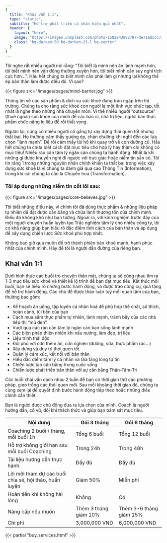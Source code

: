 ```yaml
---
{
  title: "Khai vấn 1:1",
  type: "static",
  subtitle: "Hỗ trợ phát triển cá nhân hiệu quả nhất",
  header: {
    layout: "hero",
    image: "https://images.unsplash.com/photo-1502843082787-de71ad5cc73f?auto=format&fit=crop&w=1600",
    class: "bg-darken-50 bg-darken-25-l bg-center"
  }
}
---
```


Tôi nghe rất nhiều người nói rằng: “Tôi biết là mình nên ăn lành mạnh hơn, tôi biết mình nên vận động thường xuyên hơn, tôi biết mình cần suy nghĩ tích cực hơn…”. Hầu hết chúng ta biết mình cần phải làm gì nhưng lại không thể ép bản thân làm được điều đó. Vì sao?

{{< figure src="/images/pages/mind-barrier.jpg" >}}

Thông tin về các sản phẩm & dịch vụ sức khoẻ đang tràn ngập trên thị trường. Chúng ta cho rằng sức khoẻ con người là một lĩnh vực phức tạp, tốt nhất là nghe theo những nhà chuyên môn. Vì thế nhiều người “outsource” (thuê ngoài) sức khoẻ của mình để các bác sĩ, nhà trị liệu, người bán thực phẩm chức năng lo liệu để rồi thất vọng.

Ngược lại, cũng có nhiều người cố gắng tự xây dựng thói quen tốt nhưng thất bại. Họ thường cảm thấy gượng ép, chán chường khi nghĩ đến các lựa chọn “lành mạnh”. Để rồi cảm thấy tủi hổ khi quay trở về con đường cũ.
Hầu hết chúng ta chưa biết cách đặt mục tiêu cho hợp lý hay thậm chí không có mục tiêu!
Nhiều rào cản tâm lý ngăn cản chúng ta hành động. Nhất là khi những gì được khuyến nghị đi ngược với trực giác hoặc niềm tin sẵn có.
Tôi tin rằng 1 trong những nguyên nhân chính khiến ta thất bại trong việc xây dựng sức khoẻ là vì chúng ta đánh giá quá cao Thông Tin (Information), trong khi cái chúng ta cần là Chuyển hoá (Transformation).

### Tôi áp dụng những niềm tin cốt lõi sau:

{{< figure src="/images/pages/core-believes.jpg"  >}}

Tôi biết những điều này, vì chính tôi đã dùng thực phẩm & những liệu pháp tự nhiên để đạt được cân bằng và chữa lành thương tổn của chính mình. Điều đó không khó như bạn tưởng. Ngoài ra, với kinh nghiệm trước đây của một người chuyên huấn luyện tạo Trắc nghiệm tâm lý cho nhiều công ty, tôi có khả năng giúp bạn hiểu rõ đặc điểm tính cách của bản thân và áp dụng để xây dựng chiến lược Sức khoẻ phù hợp nhất.

Không bao giờ quá muộn để trở thành phiên bản khoẻ mạnh, hạnh phúc nhất của chính mình. Hãy để tôi là người dẫn đường của riêng bạn.

## Khai vấn 1:1

Dưới hình thức các buổi trò chuyện thân mật, chúng ta sẽ cùng nhau tìm ra 1-3 mục tiêu sức khoẻ và thiết kế lộ trình để bạn đạt mục tiêu. Kết thúc mỗi buổi, bạn sẽ hiểu rõ những bước hành động, và được trao công cụ, quà tặng để hỗ trợ hành động. Các chủ đề được thảo luận tuỳ mối quan tâm của bạn, thường bao gồm:

* Kế hoạch ăn uống, tập luyện cá nhân hoá để phù hợp thể chất, sở thích, hoàn cảnh, túi tiền của bạn
* Cách mua sắm thực phẩm tự nhiên, lành mạnh, tránh bẫy của các nhà tiếp thị “mũ đen”.
* Vượt qua các rào cản tâm lý ngăn cản bạn sống lành mạnh
* Các biện pháp thiên nhiên khi nấu nướng, làm đẹp, trị liệu
* Liệu trình thải độc
* Đối phó với cơn thèm ăn, cơn nghiện (đường, sữa, thực phẩm rác…)
* Xây dựng và duy trì thói quen tốt
* Quản lý cảm xúc, kết nối với bản thân
* Hiểu đặc điểm tâm lý cá nhân và Gia tăng lòng tự tin
* Chiến lược tạo cân bằng trong cuộc sống
* Chiến lược phát triển bản thân với sự cân bằng Thân-Tâm-Trí

Các buổi khai vấn cách nhau 2 tuần để bạn có thời gian thử các phương pháp, gieo trồng các thói quen mới. Sau mỗi khoảng thời gian đó, chúng ta cùng xem lại để quyết định bước hành động tiếp theo hoặc những điều chỉnh cần thiết.

Bạn là người được chủ động đưa ra lựa chọn của mình. Coach là người hướng dẫn, cổ vũ, đôi khi thách thức và giúp bạn bám sát mục tiêu.

<div class="mb4">
  <div class="overflow-auto">
    <table class="w-100 center collapse ba b--black-10" cellspacing="0">
      <thead>
        <tr class="triped--near-white ">
          <th class="bn fw6 tl pa1 pa2-ns bg-white ttu">Nội dung</th>
          <th class="bn fw6 tl pa1 pa2-ns bg-white ttu">Gói 3 tháng</th>
          <th class="bn fw6 tl pa1 pa2-ns bg-white ttu">Gói 6 tháng</th>
        </tr>
      </thead>
      <tbody class="lh-copy">
        <tr class="striped--near-white ">
          <td class="bn pa1 pa2-ns">Coaching 2 buổi / tháng, mỗi buổi 1h</td>
          <td class="bn pa1 pa2-ns">Tổng 6 buổi</td>
          <td class="bn pa1 pa2-ns">Tổng 12 buổi</td>
        </tr>
        <tr class="striped--near-white ">
          <td class="bn pa1 pa2-ns">Hỗ trợ không giới hạn sau mỗi buổi Coaching</td>
          <td class="bn pa1 pa2-ns">Trong 24h</td>
          <td class="bn pa1 pa2-ns">Trong 48h</td>
        </tr>
        <tr class="striped--near-white ">
          <td class="bn pa1 pa2-ns">Tài liệu hướng dẫn thực hành</td>
          <td class="bn pa1 pa2-ns">Đầy đủ</td>
          <td class="bn pa1 pa2-ns">Đầy đủ</td>
        </tr>
        <tr class="striped--near-white ">
          <td class="bn pa1 pa2-ns">Lời mời tham dự các buổi chia sẻ, hội thảo, huấn luyện</td>
          <td class="bn pa1 pa2-ns">Giảm 50%</td>
          <td class="bn pa1 pa2-ns">Miễn phí</td>
        </tr>
        <tr class="striped--near-white ">
          <td class="bn pa1 pa2-ns">Hoàn tiền khi không hài lòng</td>
          <td class="bn pa1 pa2-ns">Không</td>
          <td class="bn pa1 pa2-ns">Có</td>
        </tr>
        <tr class="striped--near-white ">
          <td class="bn pa1 pa2-ns">Nâng cấp nếu muốn</td>
          <td class="bn pa1 pa2-ns">Thêm 3 tháng giảm 10%</td>
          <td class="bn pa1 pa2-ns">Thêm 3-6 tháng giảm 15%</td>
        </tr>
        <tr class="striped--near-white">
          <td class="bn pa1 pa2-ns ttu b">Chi phí</td>
          <td class="bn pa1 pa2-ns b">3,000,000 VND</td>
          <td class="bn pa1 pa2-ns b">6,000,000 VND</td>
        </tr>
      </tbody>
    </table>
  </div>
</div>

{{< partial "buy_services.html" >}}
